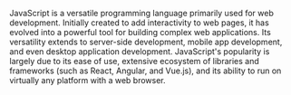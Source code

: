 JavaScript is a versatile programming language primarily used for web development. Initially created to add interactivity to web pages, it has evolved into a powerful tool for building complex web applications. Its versatility extends to server-side development, mobile app development, and even desktop application development. JavaScript's popularity is largely due to its ease of use, extensive ecosystem of libraries and frameworks (such as React, Angular, and Vue.js), and its ability to run on virtually any platform with a web browser.
